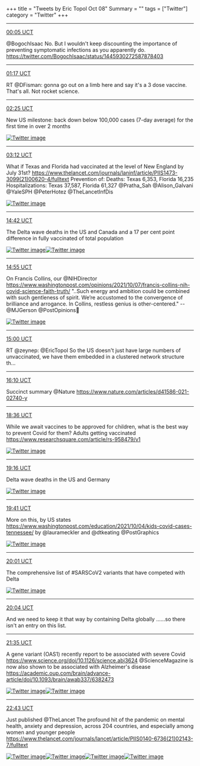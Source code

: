 +++
title = "Tweets by Eric Topol Oct 08"
Summary = ""
tags = ["Twitter"]
category = "Twitter"
+++


---

<a href="https://twitter.com/erictopol/status/1446265484349902865" target="_blank" rel="noreferer">00:05 UCT</a>

@BogochIsaac No. But I wouldn't keep discounting the importance of preventing symptomatic infections as you apparently do.
https://twitter.com/BogochIsaac/status/1445930272587878403



---

<a href="https://twitter.com/erictopol/status/1446283472587280388" target="_blank" rel="noreferer">01:17 UCT</a>

RT @DFisman: gonna go out on a limb here and say it's a 3 dose vaccine.  That's all.  Not rocket science.



---

<a href="https://twitter.com/erictopol/status/1446300801710706693" target="_blank" rel="noreferer">02:25 UCT</a>

New US milestone: back down below 100,000 cases (7-day average) for the first time in over 2 months 

<a href="FBJKyX-VIAYM_ex.jpg"  ><img src="FBJKyX-VIAYM_ex.jpg" alt="Twitter image" ></img></a>

---

<a href="https://twitter.com/erictopol/status/1446312562778279937" target="_blank" rel="noreferer">03:12 UCT</a>

What if Texas and Florida had vaccinated at the level of New England by July 31st?
https://www.thelancet.com/journals/laninf/article/PIIS1473-3099(21)00620-4/fulltext
Prevention of:
Deaths: Texas 6,353, Florida 16,235
Hospitalizations: Texas 37,587, Florida 61,327
@Pratha_Sah @Alison_Galvani @YaleSPH @PeterHotez  @TheLancetInfDis 

<a href="FBJS7ebVQAIPKoA.jpg"  ><img src="FBJS7ebVQAIPKoA.jpg" alt="Twitter image" ></img></a>

---

<a href="https://twitter.com/erictopol/status/1446486174361522181" target="_blank" rel="noreferer">14:42 UCT</a>

The Delta wave deaths in the US and Canada
and a 17 per cent point difference in fully vaccinated of total population 

<a href="FBLy8BdVQAAokzv.jpg"  ><img src="FBLy8BdVQAAokzv.jpg" alt="Twitter image" ></img></a><a href="FBLzbBUVIAYc35M.jpg"  ><img src="FBLzbBUVIAYc35M.jpg" alt="Twitter image" ></img></a>

---

<a href="https://twitter.com/erictopol/status/1446489484057452554" target="_blank" rel="noreferer">14:55 UCT</a>

On Francis Collins, our @NIHDirector 
https://www.washingtonpost.com/opinions/2021/10/07/francis-collins-nih-covid-science-faith-truth/
"..Such energy and ambition could be combined with such gentleness of spirit. We’re accustomed to the convergence of brilliance and arrogance. In Collins, restless genius is other-centered." --@MJGerson @PostOpinions💯 

<a href="FBL1uedVQAcw8i-.jpg"  ><img src="FBL1uedVQAcw8i-.jpg" alt="Twitter image" ></img></a>

---

<a href="https://twitter.com/erictopol/status/1446490809130373129" target="_blank" rel="noreferer">15:00 UCT</a>

RT @zeynep: @EricTopol So the US doesn't just have large numbers of unvaccinated, we have them embedded in a clustered network structure th…



---

<a href="https://twitter.com/erictopol/status/1446508341925011460" target="_blank" rel="noreferer">16:10 UCT</a>

Succinct summary @Nature 
https://www.nature.com/articles/d41586-021-02740-y



---

<a href="https://twitter.com/erictopol/status/1446545123681050624" target="_blank" rel="noreferer">18:36 UCT</a>

While we await vaccines to be approved for children, what is the best way to prevent Covid for them?
Adults getting vaccinated
https://www.researchsquare.com/article/rs-958479/v1 

<a href="FBMo8ovVIAEedJp.jpg"  ><img src="FBMo8ovVIAEedJp.jpg" alt="Twitter image" ></img></a>

---

<a href="https://twitter.com/erictopol/status/1446555038319398913" target="_blank" rel="noreferer">19:16 UCT</a>

Delta wave deaths in the US and Germany 

<a href="FBMx3m7VcAM_wYN.jpg"  ><img src="FBMx3m7VcAM_wYN.jpg" alt="Twitter image" ></img></a>

---

<a href="https://twitter.com/erictopol/status/1446561380367171585" target="_blank" rel="noreferer">19:41 UCT</a>

More on this, by US states
https://www.washingtonpost.com/education/2021/10/04/kids-covid-cases-tennessee/ by @laurameckler and @dtkeating @PostGraphics 

<a href="FBM35-EVEAA-CxC.jpg"  ><img src="FBM35-EVEAA-CxC.jpg" alt="Twitter image" ></img></a>

---

<a href="https://twitter.com/erictopol/status/1446566338768502785" target="_blank" rel="noreferer">20:01 UCT</a>

The comprehensive list of #SARSCoV2 variants that have competed with Delta 

<a href="FBM8UN_VIAYo6hS.jpg"  ><img src="FBM8UN_VIAYo6hS.jpg" alt="Twitter image" ></img></a>

---

<a href="https://twitter.com/erictopol/status/1446567090748411906" target="_blank" rel="noreferer">20:04 UCT</a>

And we need to keep it that way by containing Delta globally ......so there isn't an entry on this list.



---

<a href="https://twitter.com/erictopol/status/1446590072854249473" target="_blank" rel="noreferer">21:35 UCT</a>

A gene variant (OAS1) recently report to be associated with severe Covid
https://www.science.org/doi/10.1126/science.abj3624
@ScienceMagazine 
is now also shown to be associated with Alzheimer's disease
https://academic.oup.com/brain/advance-article/doi/10.1093/brain/awab337/6382473 

<a href="FBNRgq2UUAUl0z-.png"  ><img src="FBNRgq2UUAUl0z-.png" alt="Twitter image" ></img></a><a href="FBNRikTVUAAn6d2.jpg"  ><img src="FBNRikTVUAAn6d2.jpg" alt="Twitter image" ></img></a>

---

<a href="https://twitter.com/erictopol/status/1446607100595998723" target="_blank" rel="noreferer">22:43 UCT</a>

Just published @TheLancet
The profound hit of the pandemic on mental health, anxiety and depression, across 204 countries, and especially among women and younger people
https://www.thelancet.com/journals/lancet/article/PIIS0140-6736(21)02143-7/fulltext 

<a href="FBNg6fgUYAY00a9.png"  ><img src="FBNg6fgUYAY00a9.png" alt="Twitter image" ></img></a><a href="FBNhaG_VgAMNWcM.jpg"  ><img src="FBNhaG_VgAMNWcM.jpg" alt="Twitter image" ></img></a><a href="FBNhba1UYAEg_kr.jpg"  ><img src="FBNhba1UYAEg_kr.jpg" alt="Twitter image" ></img></a><a href="FBNhc7IUYAEqsdF.jpg"  ><img src="FBNhc7IUYAEqsdF.jpg" alt="Twitter image" ></img></a>